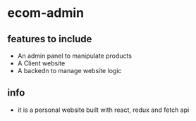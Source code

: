 # ecom-admin
## features to include
  - An admin panel to manipulate products 
  - A Client website
  - A backedn to manage website logic
## info
  - it is a personal website built with react, redux and fetch api
